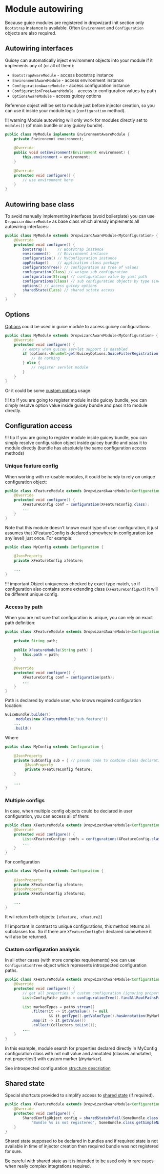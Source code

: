# Module autowiring   

Because guice modules are registered in dropwizard init section only `Bootstrap` instance is available.
Often `Environment` and `Configuration` objects are also required.

## Autowiring interfaces 

Guicey can automatically inject environment objects into your module if 
it implements any of (or all of them): 

* `BootstrapAwareModule` - access bootstrap instance 
* `EnvironmentAwareModule` - access environment instance 
* `ConfigurationAwareModule` - access configuration instance
* `ConfigurationTreeAwareModule` - access to configuration values by path
* `OptionsAwareModule` - access guicey options

Reference object will be set to module just before injector creation, so you can use it inside your 
module logic (`configuration` method).

!!! warning
    Module autowiring will only work for modules directly set to `modules()` (of main bundle or any guicey bundle).

```java
public class MyModule implements EnvironmentAwareModule {
    private Environemnt environment;
    
    @Override
    public void setEnvironment(Environment environment) {
        this.environment = environment;
    }
    
    @Override
    protected void configure() {
        // use environment here
    }
}
```

## Autowiring base class

To avoid manually implementing interfaces (avoid boilerplate) you can use `DropwizardAwareModule` as 
base class which already implements all autowiring interfaces:

```java
public class MyModule extends DropwizardAwareModule<MyConfiguration> {
    @Override
    protected void configure() {
        bootstrap()     // Bootstrap instance
        environment()   // Environment instance
        configuration() // MyConfiguration instance
        appPackage()    // application class package 
        configuratonTree() // configuration as tree of values
        confuguration(Class) // unique sub configuration
        configuration(String) // configuration value by yaml path
        configurations(Class) // sub configuration objects by type (including subtypes)
        options() // access guicey options   
        sharedState(Class) // shared sctate access
    }
} 
```

## Options

[Options](../options.md) could be used in guice module to access guicey configurations:

```java
public class MyModule extends DropwizardAwareModule<MyConfiguration> {
    @Override
    protected void configure() {
        // empty when guicey servlet support is dasabled
        if (options.<EnumSet>get(GuiceyOptions.GuiceFilterRegistration).isEmtpy()) {
            // do nothing
        } else {
            // register servlet module
        }
    }
}
``` 

Or it could be some [custom options](../options.md#custom-options) usage.

!!! tip
    If you are going to register module inside guicey bundle, you can simply resolve
    option value inside guicey bundle and pass it to module directly.

## Configuration access

!!! tip
    If you are going to register module inside guicey bundle, you can simply resolve
    configuration object inside guicey bundle and pass it to module directly (bundle has 
    absolutely the same configuration access methods)

### Unique feature config

When working with re-usable modules, it could be handy to rely on unique configuration 
object:

```java
public class XFeatureModule extends DropwizardAwareModule<Configuration> {
    @Override
    protected void configure() {
        XFeatureConfig conf = configuration(XFeatureConfig.class);
        ...
    }
}
``` 

Note that this module doesn't known exact type of user configuration, it just 
assumes that XFeatureConfig is declared somewhere in configuration (on any level)
just once. For example:

```java
public class MyConfig extends Configuration {
    
    @JsonProperty
    private XFeatureConfig xfeature;
    
    ...
}
```

!!! important
    Object uniqueness checked by exact type match, so if configuration also 
    contains some extending class (`XFeatureConfigExt`) it will be different unique config. 

### Access by path

When you are not sure that configuration is unique, you can rely on exact path definition:

```java
public class XFeatureModule extends DropwizardAwareModule<Configuration> {
    
    private String path;
    
    public XFeatureModule(String path) {
        this.path = path;
    } 
    
    @Override
    protected void configure() {
        XFeatureConfig conf = configuration(path);
        ...
    }
}
```

Path is declared by module user, who knows required configuration location:

```java
GuiceBundle.builder()
    .modules(new XFeatureModule("sub.feature"))
    ...
    .build()
``` 

Where 

```java
public class MyConfig extends Configuration {
    
    @JsonProperty
    private SubConfig sub = { // pseudo code to combine class declarations
         @JsonProperty
         private XFeatureConfig feature;   
    }
    
    ...
}
```

### Multiple configs

In case, when multiple config objects could be declared in user configuration,
you can access all of them: 

```java
public class XFeatureModule extends DropwizardAwareModule<Configuration> {
    @Override
    protected void configure() {
        List<XFeatureConfig> confs = configurations(XFeatureConfig.class);
        ...
    }
}
``` 

For configuration

```java
public class MyConfig extends Configuration {
    
    @JsonProperty
    private XFeatureConfig xfeature;
    @JsonProperty
    private XFeatureConfig xfeature2;
    
    ...
}
```

It wil return both objects: `[xfeature, xfeature2]`

!!! important
    In contrast to unique configurations, this method returns all subclasses too.
    So if there are `XFeatureConfigExt` declared somewhere it will also be returned.

### Custom configuration analysis

In all other cases (with more complex requirements) you can use `ConfigurationTree` object which
represents introspected configuration paths.  

```java
public class XFeatureModule extends DropwizardAwareModule<Configuration> {
    @Override
    protected void configure() {
        // get all properties of custom configuration (ignoring properties from base classes)
        List<ConfigPath> paths = configurationTree().findAllRootPathsFrom(MyConfig.class);
        
        List markedTypes = paths.stream()
            .filter(it -> it.getValue() != null 
                    && it.getType().getValueType().hasAnnotation(MyMarker.class))
            .map(it -> it.getValue())
            .collect(Collectors.toList());
        ...
    }
}
```

In this example, module search for properties declared directly in MyConfig configuration
class with not null value and annotated (classes annotated, not properties!) with custom marker (`@MyMarker`).  

See introspected configuration [structure description](bindings.md#introspected-configuration)

## Shared state

Special shortcuts provided to simplify access to [shared state](../shared.md) (if required).

```java
public class XFeatureModule extends DropwizardAwareModule<Configuration> {
    @Override
    protected void configure() {
        SharedConfigObject config = sharedStateOrFail(SomeBundle.class, 
            "Bundle %s is not registered", SomeBundle.class.getSimpleName());           
    }
}
```         

Shared state supposed to be declared in bundles and if required state is not available in time
of injector creation then required bundle was not registered for sure.

Be careful with shared state as it is intended to be used only in rare cases when
really complex integrations required.
